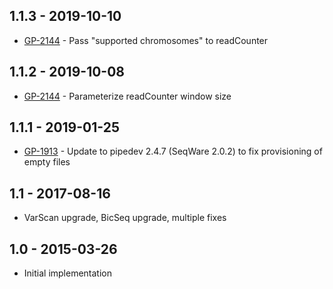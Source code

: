 ## 1.1.3 - 2019-10-10
- [GP-2144](https://jira.oicr.on.ca/browse/GP-2144) - Pass "supported chromosomes" to readCounter
## 1.1.2 - 2019-10-08
- [GP-2144](https://jira.oicr.on.ca/browse/GP-2144) - Parameterize readCounter window size
## 1.1.1 - 2019-01-25
- [GP-1913](https://jira.oicr.on.ca/browse/GP-1913) - Update to pipedev 2.4.7 (SeqWare 2.0.2) to fix provisioning of empty files
## 1.1 - 2017-08-16
- VarScan upgrade, BicSeq upgrade, multiple fixes
## 1.0 - 2015-03-26
- Initial implementation
